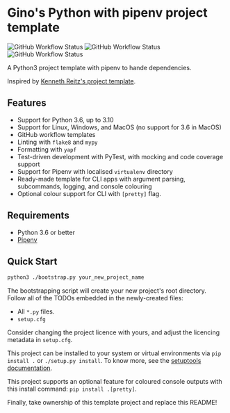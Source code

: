 # Gino's Python with pipenv project template

![GitHub Workflow Status](https://img.shields.io/github/workflow/status/ginolatorilla/python3-pipenv-template/python-linux?label=ubuntu-latest&style=plastic)
![GitHub Workflow Status](https://img.shields.io/github/workflow/status/ginolatorilla/python3-pipenv-template/python-windows?label=windows-latest&style=plastic)
![GitHub Workflow Status](https://img.shields.io/github/workflow/status/ginolatorilla/python3-pipenv-template/python-macos?label=macos-latest&style=plastic)

A Python3 project template with pipenv to hande dependencies.

Inspired by [Kenneth Reitz's project template](https://github.com/kennethreitz/samplemod).

## Features

- Support for Python 3.6, up to 3.10
- Support for Linux, Windows, and MacOS (no support for 3.6 in MacOS)
- GitHub workflow templates
- Linting with `flake8` and `mypy`
- Formatting with `yapf`
- Test-driven development with PyTest, with mocking and code coverage support
- Support for Pipenv with localised `virtualenv` directory
- Ready-made template for CLI apps with argument parsing, subcommands, logging, and console colouring
- Optional colour support for CLI with `[pretty]` flag.

## Requirements

- Python 3.6 or better
- [Pipenv](https://pipenv.readthedocs.io/en/latest/)

## Quick Start

```bash
python3 ./bootstrap.py your_new_project_name
```

The bootstrapping script will create your new project's root directory. Follow all of the TODOs
embedded in the newly-created files:

- All `*.py` files.
- `setup.cfg`

Consider changing the project licence with yours, and adjust the licencing metadata in `setup.cfg`.

This project can be installed to your system or virtual environments via `pip install .` or `./setup.py install`.
To know more, see the [setuptools documentation](https://setuptools.readthedocs.io/en/latest/userguide/index.html).

This project supports an optional feature for coloured console outputs with this install command: `pip install .[pretty]`.

Finally, take ownership of this template project and replace this README!
